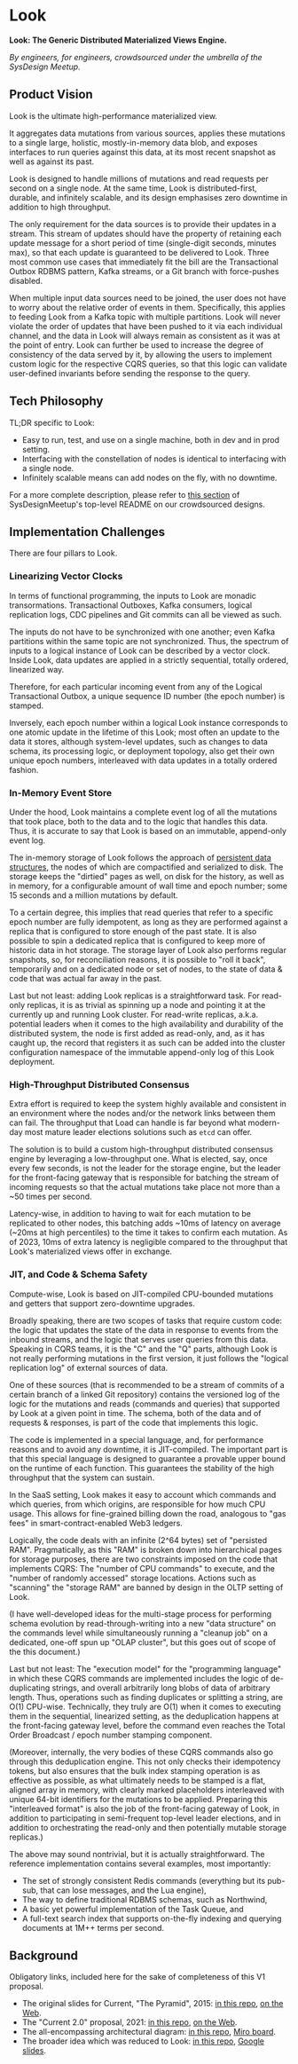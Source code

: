 # Look

**Look: The Generic Distributed Materialized Views Engine.**

_By engineers, for engineers, crowdsourced under the umbrella of the SysDesign Meetup._

## Product Vision

Look is the ultimate high-performance materialized view.

It aggregates data mutations from various sources, applies these mutations to a single large, holistic, mostly-in-memory data blob, and exposes interfaces to run queries against this data, at its most recent snapshot as well as against its past.

Look is designed to handle millions of mutations and read requests per second on a single node. At the same time, Look is distributed-first, durable, and infinitely scalable, and its design emphasises zero downtime in addition to high throughput.

The only requirement for the data sources is to provide their updates in a stream. This stream of updates should have the property of retaining each update message for a short period of time (single-digit seconds, minutes max), so that each update is guaranteed to be delivered to Look. Three most common use cases that immediately fit the bill are the Transactional Outbox RDBMS pattern, Kafka streams, or a Git branch with force-pushes disabled.

When multiple input data sources need to be joined, the user does not have to worry about the relative order of events in them. Specifically, this applies to feeding Look from a Kafka topic with multiple partitions. Look will never violate the order of updates that have been pushed to it via each individual channel, and the data in Look will always remain as consistent as it was at the point of entry. Look can further be used to increase the degree of consistency of the data served by it, by allowing the users to implement custom logic for the respective CQRS queries, so that this logic can validate user-defined invariants before sending the response to the query.

## Tech Philosophy

TL;DR specific to Look:

* Easy to run, test, and use on a single machine, both in dev and in prod setting.
* Interfacing with the constellation of nodes is identical to interfacing with a single node.
* Infinitely scalable means can add nodes on the fly, with no downtime.

For a more complete description, please refer to [this section](https://github.com/SysDesignMeetup/sdm#educational-designs) of SysDesignMeetup's top-level README on our crowdsourced designs.

## Implementation Challenges

There are four pillars to Look.

### Linearizing Vector Clocks

In terms of functional programming, the inputs to Look are monadic transormations. Transactional Outboxes, Kafka consumers, logical replication logs, CDC pipelines and Git commits can all be viewed as such.

The inputs do not have to be synchronized with one another; even Kafka partitions within the same topic are not synchronized. Thus, the spectrum of inputs to a logical instance of Look can be described by a vector clock. Inside Look, data updates are applied in a strictly sequential, totally ordered, linearized way.

Therefore, for each particular incoming event from any of the Logical Transactional Outbox, a unique sequence ID number (the epoch number) is stamped.

Inversely, each epoch number within a logical Look instance corresponds to one atomic update in the lifetime of this Look; most often an update to the data it stores, although system-level updates, such as changes to data schema, its processing logic, or deployment topology, also get their own unique epoch numbers, interleaved with data updates in a totally ordered fashion.

### In-Memory Event Store

Under the hood, Look maintains a complete event log of all the mutations that took place, both to the data and to the logic that handles this data. Thus, it is accurate to say that Look is based on an immutable, append-only event log.

The in-memory storage of Look follows the approach of [persistent data structures](https://en.wikipedia.org/wiki/Persistent_data_structure), the nodes of which are compactified and serialized to disk. The storage keeps the "dirtied" pages as well, on disk for the history, as well as in memory, for a configurable amount of wall time and epoch number; some 15 seconds and a million mutations by default.

To a certain degree, this implies that read queries that refer to a specific epoch number are fully idempotent, as long as they are performed against a replica that is configured to store enough of the past state. It is also possible to spin a dedicated replica that is configured to keep more of historic data in hot storage. The storage layer of Look also performs regular snapshots, so, for reconciliation reasons, it is possible to "roll it back", temporarily and on a dedicated node or set of nodes, to the state of data & code that was actual far away in the past.

Last but not least: adding Look replicas is a straightforward task. For read-only replicas, it is as trivial as spinning up a node and pointing it at the currently up and running Look cluster. For read-write replicas, a.k.a. potential leaders when it comes to the high availability and durability of the distributed system, the node is first added as read-only, and, as it has caught up, the record that registers it as such can be added into the cluster configuration namespace of the immutable append-only log of this Look deployment.

### High-Throughput Distributed Consensus

Extra effort is required to keep the system highly available and consistent in an environment where the nodes and/or the network links between them can fail. The throughput that Load can handle is far beyond what modern-day most mature leader elections solutions such as `etcd` can offer.

The solution is to build a custom high-throughput distributed consensus engine by leveraging a low-throughput one. What is elected, say, once every few seconds, is not the leader for the storage engine, but the leader for the front-facing gateway that is responsible for batching the stream of incoming requests so that the actual mutations take place not more than a ~50 times per second.

Latency-wise, in addition to having to wait for each mutation to be replicated to other nodes, this batching adds ~10ms of latency on average (~20ms at high percentiles) to the time it takes to confirm each mutation. As of 2023, 10ms of extra latency is negligible compared to the throughput that Look's materialized views offer in exchange. 

### JIT, and Code & Schema Safety

Compute-wise, Look is based on JIT-compiled CPU-bounded mutations and getters that support zero-downtime upgrades.

Broadly speaking, there are two scopes of tasks that require custom code: the logic that updates the state of the data in response to events from the inbound streams, and the logic that serves user queries from this data. Speaking in CQRS teams, it is the "C" and the "Q" parts, although Look is not really performing mutations in the first version, it just follows the "logical replication log" of external sources of data.

One of these sources (that is recommended to be a stream of commits of a certain branch of a linked Git repository) contains the versioned log of the logic for the mutations and reads (commands and queries) that supported by Look at a given point in time. The schema, both of the data and of requests & responses, is part of the code that implements this logic.

The code is implemented in a special language, and, for performance reasons and to avoid any downtime, it is JIT-compiled. The important part is that this special language is designed to guarantee a provable upper bound on the runtime of each function. This guarantees the stability of the high throughput that the system can sustain.

In the SaaS setting, Look makes it easy to account which commands and which queries, from which origins, are responsible for how much CPU usage. This allows for fine-grained billing down the road, analogous to "gas fees" in smart-contract-enabled Web3 ledgers.

Logically, the code deals with an infinite (2^64 bytes) set of "persisted RAM". Pragmatically, as this "RAM" is broken down into hierarchical pages for storage purposes, there are two constraints imposed on the code that implements CQRS: The "number of CPU commands" to execute, and the "number of randomly accessed" storage locations. Actions such as "scanning" the "storage RAM" are banned by design in the OLTP setting of Look.

(I have well-developed ideas for the multi-stage process for performing schema evolution by read-through-writing into a new "data structure" on the commands level while simultaneously running a "cleanup job" on a dedicated, one-off spun up "OLAP cluster", but this goes out of scope of the this document.)

Last but not least: The "execution model" for the "programming language" in which these CQRS commands are implemented includes the logic of de-duplicating strings, and overall arbitrarily long blobs of data of arbitrary length. Thus, operations such as finding duplicates or splitting a string, are O(1) CPU-wise. Technically, they truly are O(1) when it comes to executing them in the sequential, linearized setting, as the deduplication happens at the front-facing gateway level, before the command even reaches the Total Order Broadcast / epoch number stamping component.

(Moreover, internally, the very bodies of these CQRS commands also go through this deduplication engine. This not only checks their idempotency tokens, but also ensures that the bulk index stamping operation is as effective as possible, as what ultimately needs to be stamped is a flat, aligned array in memory, with clearly marked placeholders interleaved with unique 64-bit identifiers for the mutations to be applied. Preparing this "interleaved format" is also the job of the front-facing gateway of Look, in addition to participating in semi-frequent top-level leader elections, and in addition to orchestrating the read-only and then potentially mutable storage replicas.)

The above may sound nontrivial, but it is actually straightforward. The reference implementation contains several examples, most importantly:

* The set of strongly consistent Redis commands (everything but its pub-sub, that can lose messages, and the Lua engine),
* The way to define traditional RDBMS schemas, such as Northwind,
* A basic yet powerful implementation of the Task Queue, and
* A full-text search index that supports on-the-fly indexing and querying documents at 1M++ terms per second.

## Background

Obligatory links, included here for the sake of completeness of this V1 proposal.

* The original slides for Current, "The Pyramid", 2015: [in this repo](https://github.com/SysDesignMeetup/look/blob/main/.static/slides-2015.pdf), [on the Web](http://dima.ai/static/current.pdf).
* The "Current 2.0" proposal, 2021: [in this repo](https://github.com/SysDesignMeetup/look/blob/main/.static/doc-2021.md), [on the Web](https://github.com/dkorolev/Current/blob/current20/current20.md).
* The all-encompassing architectural diagram: [in this repo](https://github.com/SysDesignMeetup/look/blob/main/.static/diagram-2022.pdf), [Miro board](https://miro.com/app/board/uXjVOLKwJHU=/).
* The broader idea which was reduced to Look: [in this repo](https://github.com/SysDesignMeetup/look/blob/main/.static/slides-2023.pdf), [Google slides](https://docs.google.com/presentation/d/1fbBD6C4lfvd3A4fNUtT8QxLAZs6njA1VOL1_pdObyIc).
